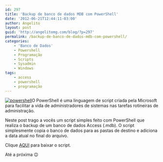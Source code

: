 ```yaml
---
id: 297
title: 'Backup de banco de dados MDB com PowerShell'
date: '2012-06-21T12:44:11-03:00'
author: Angelito
layout: post
guid: 'http://angelitomg.com/blog/?p=297'
permalink: /backup-de-banco-de-dados-mdb-com-powershell/
categories:
    - 'Banco de Dados'
    - Powershell
    - Programação
    - Scripts
    - Sysadmin
    - Windows
tags:
    - access
    - powershell
    - programação
---
```


[![](http://angelitomg.com/blog/wp-content/uploads/2012/06/powershell.png "powershell")](http://angelitomg.com/blog/wp-content/uploads/2012/06/powershell.png)O PowerShell é uma linguagem de script criada pela Microsoft para facilitar a vida de administradores de sistemas nas tarefas rotineiras de administração.

Neste post trago a vocês um script simples feito com PowerShell que realiza o backup de um banco de dados Access (.mdb). O script simplesmente copia o banco de dados para as pastas de destino e adiciona a data atual no final do arquivo.

Clique [AQUI](https://angelitomg.com/downloads/backup_access.ps1) para baixar o script.

Até a próxima 😉